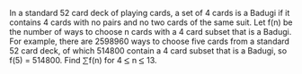   In a standard 52 card deck of playing cards, a set of 4 cards is a Badugi if it contains 4 cards with no pairs and no two cards of the same suit.    Let f(n) be the number of ways to choose n cards with a 4 card subset that is a Badugi.  For example, there are 2598960 ways to choose five cards from a standard 52 card deck, of which 514800 contain a 4 card subset that is a Badugi, so f(5) = 514800.    Find <img src='images/symbol_sum.gif' width='11' height='14' alt='&sum;' border='0' style='vertical-align:middle;' />f(n)  for 4 <img src='images/symbol_le.gif' width='10' height='12' alt='&le;' border='0' style='vertical-align:middle;' /> n <img src='images/symbol_le.gif' width='10' height='12' alt='&le;' border='0' style='vertical-align:middle;' /> 13.    